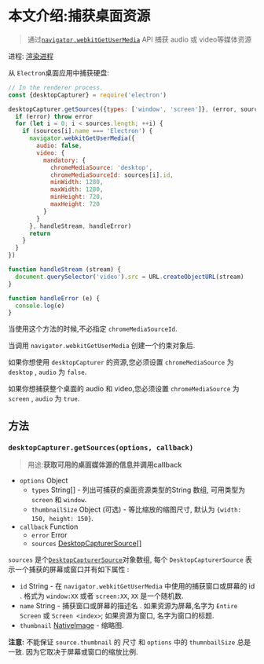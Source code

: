 # 本文介绍:捕获桌面资源

> 通过[`navigator.webkitGetUserMedia`] API 捕获 audio 或 video等媒体资源

进程: [渲染进程](../glossary.md#渲染进程)              

从 `Electron`桌面应用中捕获硬盘:

```JavaScript
// In the renderer process.
const {desktopCapturer} = require('electron')

desktopCapturer.getSources({types: ['window', 'screen']}, (error, sources) => {
  if (error) throw error
  for (let i = 0; i < sources.length; ++i) {
    if (sources[i].name === 'Electron') {
      navigator.webkitGetUserMedia({
        audio: false,
        video: {
          mandatory: {
            chromeMediaSource: 'desktop',
            chromeMediaSourceId: sources[i].id,
            minWidth: 1280,
            maxWidth: 1280,
            minHeight: 720,
            maxHeight: 720
          }
        }
      }, handleStream, handleError)
      return
    }
  }
})

function handleStream (stream) {
  document.querySelector('video').src = URL.createObjectURL(stream)
}

function handleError (e) {
  console.log(e)
}
```
当使用这个方法的时候,不必指定 `chromeMediaSourceId`.

当调用 `navigator.webkitGetUserMedia` 创建一个约束对象后.

如果你想使用 `desktopCapturer` 的资源,您必须设置 `chromeMediaSource` 为 `desktop` , `audio` 为 `false`.

如果你想捕获整个桌面的 audio 和 video,您必须设置 `chromeMediaSource` 为 `screen` , `audio` 为 `true`.


## 方法

### `desktopCapturer.getSources(options, callback)`
> 用途:**获取可用的桌面媒体源的信息并调用callback**

* `options` Object
  * `types` String[] - 列出可捕获的桌面资源类型的String 数组, 可用类型为 `screen` 和 `window`.
  * `thumbnailSize` Object (可选) - 等比缩放的缩图尺寸, 默认为 `{width: 150, height: 150}`.
* `callback` Function
  * `error` Error
  * `sources` [DesktopCapturerSource[]](structures/desktop-capturer-source.md)

 `sources` 是个[`DesktopCapturerSource`](structures/desktop-capturer-source.md)对象数组, 每个 `DesktopCapturerSource` 表示一个捕获的屏幕或窗口并有如下属性 :
* `id` String - 在 `navigator.webkitGetUserMedia` 中使用的捕获窗口或屏幕的 id . 格式为 `window:XX` 或者 `screen:XX`, `XX` 是一个随机数.
* `name` String - 捕获窗口或屏幕的描述名 . 如果资源为屏幕,名字为 `Entire Screen` 或 `Screen <index>`; 如果资源为窗口, 名字为窗口的标题.
* `thumbnail` [NativeImage](NativeImage.md) - 缩略图.

**注意:** 不能保证 `source.thumbnail` 的 尺寸 和 `options` 中的 `thumnbailSize` 总是一致. 因为它取决于屏幕或窗口的缩放比例.

[`navigator.webkitGetUserMedia`]: https://developer.mozilla.org/en/docs/Web/API/Navigator/getUserMedia